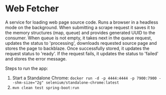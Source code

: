 # Web Fetcher

A service for loading web page source code. Runs a browser in a headless mode on the background.
When submitting a scrape request it saves it to the memory structures (map, queue) and provides generated UUID to the consumer.
When queue is not empty, it takes next in the queue request, updates the status to 'processing',
downloads requested source page and stores the page to backblaze.
Once successfully stored, it updates the request status to 'ready'.
If the request fails, it updates the status to 'failed' and stores the error message.


Steps to run the app:

1. Start a Standalone
   Chrome: `docker run -d -p 4444:4444 -p 7900:7900 --shm-size="2g" selenium/standalone-chrome:latest`
2. `mvn clean test spring-boot:run`